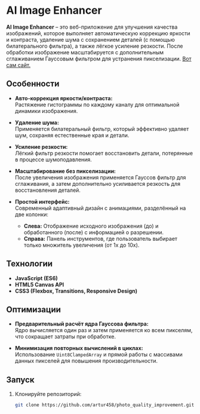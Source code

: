 # AI Image Enhancer

**AI Image Enhancer** – это веб-приложение для улучшения качества изображений, которое выполняет автоматическую коррекцию яркости и контраста, удаление шума с сохранением деталей (с помощью билатерального фильтра), а также лёгкое усиление резкости. После обработки изображение масштабируется с дополнительным сглаживанием Гауссовым фильтром для устранения пикселизации. [Вот сам сайт.](https://artur458.github.io/photo_quality_improvement/)

## Особенности

- **Авто-коррекция яркости/контраста:**  
  Растяжение гистограммы по каждому каналу для оптимальной динамики изображения.
  
- **Удаление шума:**  
  Применяется билатеральный фильтр, который эффективно удаляет шум, сохраняя естественные края и детали.
  
- **Усиление резкости:**  
  Лёгкий фильтр резкости помогает восстановить детали, потерянные в процессе шумоподавления.
  
- **Масштабирование без пикселизации:**  
  После увеличения изображения применяется Гауссов фильтр для сглаживания, а затем дополнительно усиливается резкость для восстановления деталей.

- **Простой интерфейс:**  
  Современный адаптивный дизайн с анимациями, разделённый на две колонки:
  - **Слева:** Отображение исходного изображения (до) и обработанного (после) с информацией о разрешении.
  - **Справа:** Панель инструментов, где пользователь выбирает только множитель увеличения (от 1x до 10x).

## Технологии

- **JavaScript (ES6)**
- **HTML5 Canvas API**
- **CSS3 (Flexbox, Transitions, Responsive Design)**

## Оптимизации

- **Предварительный расчёт ядра Гауссова фильтра:**  
  Ядро вычисляется один раз и затем применяется ко всем пикселям, что сокращает затраты при обработке.
  
- **Минимизация повторных вычислений в циклах:**  
  Использование `Uint8ClampedArray` и прямой работы с массивами данных пикселей для повышения производительности.

## Запуск

1. Клонируйте репозиторий:
   ```bash
   git clone https://github.com/artur458/photo_quality_improvement.git
